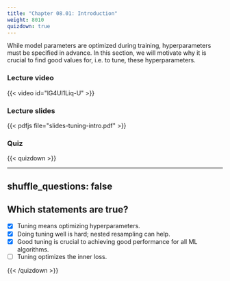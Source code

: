 ```yaml
---
title: "Chapter 08.01: Introduction"
weight: 8010
quizdown: true
---
```

While model parameters are optimized during training, hyperparameters must be specified in advance. In this section, we will motivate why it is crucial to find good values for, i.e. to tune, these hyperparameters.

<!--more-->

### Lecture video

{{< video id="lG4Ul1Liq-U" >}}

### Lecture slides

{{< pdfjs file="slides-tuning-intro.pdf" >}}

### Quiz

{{< quizdown >}}

---
shuffle_questions: false
---

## Which statements are true? 

- [x] Tuning means optimizing hyperparameters.
- [x] Doing tuning well is hard; nested resampling can help.
- [x] Good tuning is crucial to achieving good performance for all ML algorithms.
- [ ] Tuning optimizes the inner loss.

{{< /quizdown >}}